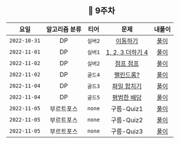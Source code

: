 <div align="center">

## 📅 9주차

|      요일      | 알고리즘 분류 |  티어   |                      문제                       | 내풀이 |
|:------------:|:-------:|:-----:|:---------------------------------------------:| :---:|
| `2022-10-31` |   DP    | `실버2` | [이동하기](https://www.acmicpc.net/problem/11048) | [풀이](https://github.com/jangwon3828/Algorithm_Competition-Study/blob/woojin/9%EC%A3%BC%EC%B0%A8/9%EC%A3%BC%EC%B0%A8%20%EC%9A%B0%EC%A7%84/%EC%9D%B4%EB%8F%99%ED%95%98%EA%B8%B0.java) | 
| `2022-11-01` |   DP    | `실버1` | [1, 2, 3 더하기 4](https://www.acmicpc.net/problem/15989) | [풀이](https://github.com/jangwon3828/Algorithm_Competition-Study/blob/woojin/9%EC%A3%BC%EC%B0%A8/9%EC%A3%BC%EC%B0%A8%20%EC%9A%B0%EC%A7%84/1%2C%202%2C%203%20%EB%8D%94%ED%95%98%EA%B8%B0%204.java) | 
| `2022-11-02` |   DP    | `실버2` | [점프 점프](https://www.acmicpc.net/problem/11060) | [풀이](https://github.com/jangwon3828/Algorithm_Competition-Study/blob/woojin/9%EC%A3%BC%EC%B0%A8/9%EC%A3%BC%EC%B0%A8%20%EC%9A%B0%EC%A7%84/%EC%A0%90%ED%94%84%20%EC%A0%90%ED%94%84.java) | 
| `2022-11-02` |   DP    | `골드4` | [팰린드롬?](https://www.acmicpc.net/problem/10942) | [풀이](https://github.com/jangwon3828/Algorithm_Competition-Study/blob/woojin/9%EC%A3%BC%EC%B0%A8/9%EC%A3%BC%EC%B0%A8%20%EC%9A%B0%EC%A7%84/%ED%8C%B0%EB%A6%B0%EB%93%9C%EB%A1%AC.java) | 
| `2022-11-04` |   DP    | `골드3` | [파일 합치기](https://www.acmicpc.net/problem/11066) | [풀이](https://github.com/jangwon3828/Algorithm_Competition-Study/blob/woojin/9%EC%A3%BC%EC%B0%A8/9%EC%A3%BC%EC%B0%A8%20%EC%9A%B0%EC%A7%84/%ED%8C%8C%EC%9D%BC%20%ED%95%A9%EC%B9%98%EA%B8%B0.java) |
| `2022-11-04` |   DP    | `골드5` | [평범한 배당](https://www.acmicpc.net/problem/12865) | [풀이](https://github.com/jangwon3828/Algorithm_Competition-Study/blob/woojin/9%EC%A3%BC%EC%B0%A8/9%EC%A3%BC%EC%B0%A8%20%EC%9A%B0%EC%A7%84/%ED%8F%89%EB%B2%99%ED%95%9C%20%EB%B0%B0%EB%82%AD.java) |
| `2022-11-05` |   부르트포스    | `none` | 구름-Quiz1 | [풀이](https://github.com/jangwon3828/Algorithm_Competition-Study/blob/woojin/9%EC%A3%BC%EC%B0%A8/9%EC%A3%BC%EC%B0%A8%20%EC%9A%B0%EC%A7%84/%EA%B5%AC%EB%A6%84-Quiz1.java) |
| `2022-11-05` |   부르트포스    | `none` | 구름-Quiz2 | [풀이](https://github.com/jangwon3828/Algorithm_Competition-Study/blob/woojin/9%EC%A3%BC%EC%B0%A8/9%EC%A3%BC%EC%B0%A8%20%EC%9A%B0%EC%A7%84/%20%EA%B5%AC%EB%A6%84-Quiz2.java) |
| `2022-11-05` |   부르트포스    | `none` | 구름-Quiz3 | [풀이](https://github.com/jangwon3828/Algorithm_Competition-Study/blob/woojin/9%EC%A3%BC%EC%B0%A8/9%EC%A3%BC%EC%B0%A8%20%EC%9A%B0%EC%A7%84/%EA%B5%AC%EB%A6%84-Quiz3.java) |
</div>
